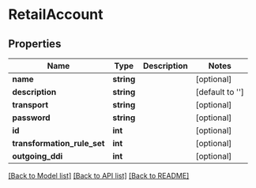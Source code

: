 # RetailAccount

## Properties
Name | Type | Description | Notes
------------ | ------------- | ------------- | -------------
**name** | **string** |  | [optional] 
**description** | **string** |  | [default to '']
**transport** | **string** |  | [optional] 
**password** | **string** |  | [optional] 
**id** | **int** |  | [optional] 
**transformation_rule_set** | **int** |  | [optional] 
**outgoing_ddi** | **int** |  | [optional] 

[[Back to Model list]](../README.md#documentation-for-models) [[Back to API list]](../README.md#documentation-for-api-endpoints) [[Back to README]](../README.md)


